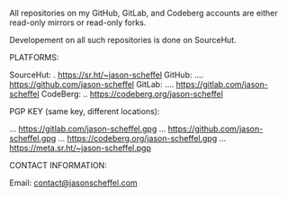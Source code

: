 All repositories on my GitHub, GitLab, and Codeberg accounts are either
read-only mirrors or read-only forks.

Developement on all such repositories is done on SourceHut.

PLATFORMS:

SourceHut: . https://sr.ht/~jason-scheffel
GitHub: .... https://github.com/jason-scheffel
GitLab: .... https://gitlab.com/jason-scheffel
CodeBerg: .. https://codeberg.org/jason-scheffel

PGP KEY (same key, different locations):

... https://gitlab.com/jason-scheffel.gpg
... https://github.com/jason-scheffel.gpg
... https://codeberg.org/jason-scheffel.gpg
... https://meta.sr.ht/~jason-scheffel.pgp

CONTACT INFORMATION:

Email: contact@jasonscheffel.com
